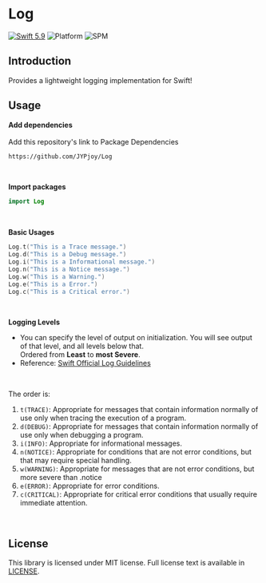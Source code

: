 # Log
[![Swift 5.9](https://img.shields.io/badge/Swift-5.9-orange.svg?style=flat)](https://developer.apple.com/swift/)
![Platform](https://img.shields.io/badge/platform-iOS-light_gray)
![SPM](https://img.shields.io/badge/SPM-Compatible-blue)


## Introduction
Provides a lightweight logging implementation for Swift!


## Usage
**Add dependencies** <br/><br/>
Add this repository's link to Package Dependencies
```bash
https://github.com/JYPjoy/Log
```
<br/>

**Import packages**
```swift
import Log
```

<br/>

**Basic Usages**
```swift
Log.t("This is a Trace message.")
Log.d("This is a Debug message.")
Log.i("This is a Informational message.")
Log.n("This is a Notice message.")
Log.w("This is a Warning.")
Log.e("This is a Error.")
Log.c("This is a Critical error.")
```
<br/>

**Logging Levels**

- You can specify the level of output on initialization. You will see output of that level, and all levels below that. <br/>Ordered from **Least** to **most Severe**.
- Reference: [Swift Official Log Guidelines](https://www.swift.org/server/guides/libraries/log-levels.html)

<br/>

The order is: 
  1. `t(TRACE)`: Appropriate for messages that contain information normally of use only when tracing the execution of a program.
  2. `d(DEBUG)`: Appropriate for messages that contain information normally of use only when debugging a program.
  3. `i(INFO)`: Appropriate for informational messages.
  4. `n(NOTICE)`: Appropriate for conditions that are not error conditions, but that may require special handling.
  5. `w(WARNING)`: Appropriate for messages that are not error conditions, but more severe than .notice
  6. `e(ERROR)`: Appropriate for error conditions.
  7. `c(CRITICAL)`: Appropriate for critical error conditions that usually require immediate attention.

<br/>

## License
This library is licensed under MIT license. Full license text is available in [LICENSE](https://github.com/JYPjoy/Log/blob/main/LICENSE). 

